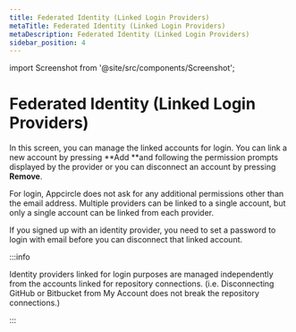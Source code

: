 ```yaml
---
title: Federated Identity (Linked Login Providers)
metaTitle: Federated Identity (Linked Login Providers)
metaDescription: Federated Identity (Linked Login Providers)
sidebar_position: 4
---
```


import Screenshot from '@site/src/components/Screenshot';

# Federated Identity (Linked Login Providers)

In this screen, you can manage the linked accounts for login. You can link a new account by pressing **Add **and following the permission prompts displayed by the provider or you can disconnect an account by pressing **Remove**.

For login, Appcircle does not ask for any additional permissions other than the email address. Multiple providers can be linked to a single account, but only a single account can be linked from each provider.

If you signed up with an identity provider, you need to set a password to login with email before you can disconnect that linked account.

:::info

Identity providers linked for login purposes are managed independently from the accounts linked for repository connections. (i.e. Disconnecting GitHub or Bitbucket from My Account does not break the repository connections.)

:::

<Screenshot url='https://cdn.appcircle.io/docs/assets/image (21).png' />

###
